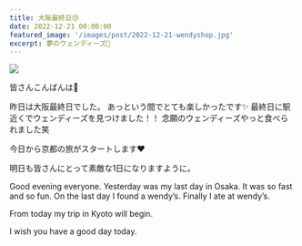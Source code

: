 ```yaml
---
title: 大阪最終日😢
date: 2022-12-21 00:00:00
featured_image: '/images/post/2022-12-21-wendyshop.jpg'
excerpt: 夢のウェンディーズ🍔
---
```


![](https://yutarochan.github.io/yurumina/images/post/2022-12-21-wendyshop.jpg)

皆さんこんばんは🌙

昨日は大阪最終日でした。
あっという間でとても楽しかったです✨
最終日に駅近くでウェンディーズを見つけました！！
念願のウェンディーズやっと食べられました笑

今日から京都の旅がスタートします❤️

明日も皆さんにとって素敵な1日になりますように。

Good evening everyone.
Yesterday was my last day in Osaka.
It was so fast and so fun.
On the last day I found a wendy’s.
Finally I ate at wendy’s.

From today my trip in Kyoto will begin.

I wish you have a good day today.
